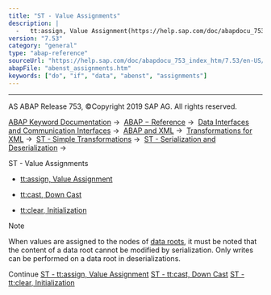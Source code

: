 ```yaml
---
title: "ST - Value Assignments"
description: |
  -   tt:assign, Value Assignment(https://help.sap.com/doc/abapdocu_753_index_htm/7.53/en-US/abenst_tt_assign.htm) -   tt:cast, Down Cast(https://help.sap.com/doc/abapdocu_753_index_htm/7.53/en-US/abenst_tt_cast.htm) -   tt:clear, Initialization(https://help.sap.com/doc/abapdocu_753_index_htm/7.
version: "7.53"
category: "general"
type: "abap-reference"
sourceUrl: "https://help.sap.com/doc/abapdocu_753_index_htm/7.53/en-US/abenst_assignments.htm"
abapFile: "abenst_assignments.htm"
keywords: ["do", "if", "data", "abenst", "assignments"]
---
```


* * *

AS ABAP Release 753, ©Copyright 2019 SAP AG. All rights reserved.

[ABAP Keyword Documentation](https://help.sap.com/doc/abapdocu_753_index_htm/7.53/en-US/abenabap.htm) →  [ABAP − Reference](https://help.sap.com/doc/abapdocu_753_index_htm/7.53/en-US/abenabap_reference.htm) →  [Data Interfaces and Communication Interfaces](https://help.sap.com/doc/abapdocu_753_index_htm/7.53/en-US/abenabap_data_communication.htm) →  [ABAP and XML](https://help.sap.com/doc/abapdocu_753_index_htm/7.53/en-US/abenabap_xml.htm) →  [Transformations for XML](https://help.sap.com/doc/abapdocu_753_index_htm/7.53/en-US/abenabap_xml_trafos.htm) →  [ST - Simple Transformations](https://help.sap.com/doc/abapdocu_753_index_htm/7.53/en-US/abenabap_st.htm) →  [ST - Serialization and Deserialization](https://help.sap.com/doc/abapdocu_753_index_htm/7.53/en-US/abenst_serial_deserial.htm) → 

ST - Value Assignments

-   [tt:assign, Value Assignment](https://help.sap.com/doc/abapdocu_753_index_htm/7.53/en-US/abenst_tt_assign.htm)

-   [tt:cast, Down Cast](https://help.sap.com/doc/abapdocu_753_index_htm/7.53/en-US/abenst_tt_cast.htm)

-   [tt:clear, Initialization](https://help.sap.com/doc/abapdocu_753_index_htm/7.53/en-US/abenst_tt_clear.htm)

Note

When values are assigned to the nodes of [data roots](https://help.sap.com/doc/abapdocu_753_index_htm/7.53/en-US/abenst_tt_root.htm), it must be noted that the content of a data root cannot be modified by serialization. Only writes can be performed on a data root in deserializations.

Continue
[ST - tt:assign, Value Assignment](https://help.sap.com/doc/abapdocu_753_index_htm/7.53/en-US/abenst_tt_assign.htm)
[ST - tt:cast, Down Cast](https://help.sap.com/doc/abapdocu_753_index_htm/7.53/en-US/abenst_tt_cast.htm)
[ST - tt:clear, Initialization](https://help.sap.com/doc/abapdocu_753_index_htm/7.53/en-US/abenst_tt_clear.htm)